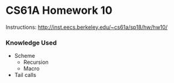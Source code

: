 CS61A Homework 10
=======
Instructions: http://inst.eecs.berkeley.edu/~cs61a/sp18/hw/hw10/

### Knowledge Used
* Scheme
    * Recursion
    * Macro
* Tail calls